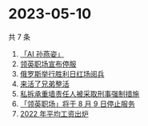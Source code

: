 # 2023-05-10

共 7 条

<!-- BEGIN -->
<!-- 最后更新时间 Wed May 10 2023 01:06:18 GMT+0800 (China Standard Time) -->

1. [「AI 孙燕姿」](https://www.zhihu.com/search?q=%E3%80%8CAI%20%E5%AD%99%E7%87%95%E5%A7%BF%E3%80%8D)
1. [领英职场宣布停服](https://www.zhihu.com/search?q=%E9%A2%86%E8%8B%B1%E8%81%8C%E5%9C%BA%E5%AE%A3%E5%B8%83%E5%81%9C%E6%9C%8D)
1. [俄罗斯举行胜利日红场阅兵](https://www.zhihu.com/search?q=%E4%BF%84%E7%BD%97%E6%96%AF%E4%B8%BE%E8%A1%8C%E8%83%9C%E5%88%A9%E6%97%A5%E7%BA%A2%E5%9C%BA%E9%98%85%E5%85%B5)
1. [来活了兄弟整活](https://www.zhihu.com/search?q=%E6%9D%A5%E6%B4%BB%E4%BA%86%E5%85%84%E5%BC%9F%E6%95%B4%E6%B4%BB)
1. [私拆承重墙责任人被采取刑事强制措施](https://www.zhihu.com/search?q=%E7%A7%81%E6%8B%86%E6%89%BF%E9%87%8D%E5%A2%99%E8%B4%A3%E4%BB%BB%E4%BA%BA%E8%A2%AB%E9%87%87%E5%8F%96%E5%88%91%E4%BA%8B%E5%BC%BA%E5%88%B6%E6%8E%AA%E6%96%BD)
1. [「领英职场」将于 8 月 9 日停止服务](https://www.zhihu.com/search?q=%E3%80%8C%E9%A2%86%E8%8B%B1%E8%81%8C%E5%9C%BA%E3%80%8D%E5%B0%86%E4%BA%8E%208%20%E6%9C%88%209%20%E6%97%A5%E5%81%9C%E6%AD%A2%E6%9C%8D%E5%8A%A1)
1. [2022 年平均工资出炉](https://www.zhihu.com/search?q=2022%20%E5%B9%B4%E5%B9%B3%E5%9D%87%E5%B7%A5%E8%B5%84%E5%87%BA%E7%82%89)

<!-- END -->
